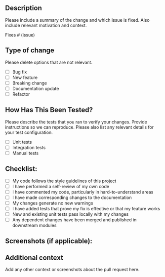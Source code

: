 <!--
Thank you for your contribution!
Please fill out this pull request template to help us review your changes.
-->

## Description

Please include a summary of the change and which issue is fixed. Also include relevant motivation and context.

Fixes # (issue)

## Type of change

Please delete options that are not relevant.
- [ ] Bug fix
- [ ] New feature
- [ ] Breaking change
- [ ] Documentation update
- [ ] Refactor

## How Has This Been Tested?

Please describe the tests that you ran to verify your changes. Provide instructions so we can reproduce. Please also list any relevant details for your test configuration.

- [ ] Unit tests
- [ ] Integration tests
- [ ] Manual tests

## Checklist:
- [ ] My code follows the style guidelines of this project
- [ ] I have performed a self-review of my own code
- [ ] I have commented my code, particularly in hard-to-understand areas
- [ ] I have made corresponding changes to the documentation
- [ ] My changes generate no new warnings
- [ ] I have added tests that prove my fix is effective or that my feature works
- [ ] New and existing unit tests pass locally with my changes
- [ ] Any dependent changes have been merged and published in downstream modules

## Screenshots (if applicable):

## Additional context

Add any other context or screenshots about the pull request here.
